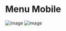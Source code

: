 # Menu Mobile

![image](https://github.com/user-attachments/assets/d37b8fce-f8f0-4adb-a484-f812bdf99753)
![image](https://github.com/user-attachments/assets/da3c6dea-f6bb-4d49-ac03-0442872c2e19)




